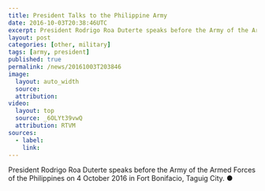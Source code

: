 ```yaml
---
title: President Talks to the Philippine Army
date: 2016-10-03T20:38:46UTC
excerpt: President Rodrigo Roa Duterte speaks before the Army of the Armed Forces of the Philippines on 4 October 2016 in Fort Bonifacio, Taguig City.
layout: post
categories: [other, military]
tags: [army, president]
published: true
permalink: /news/20161003T203846
image:
  layout: auto_width
  source: 
  attribution: 
video:
  layout: top
  source: _6OLYt39vwQ
  attribution: RTVM
sources:
  - label:
    link:
---
```


President Rodrigo Roa Duterte speaks before the Army of the Armed Forces of the Philippines on 4 October 2016 in Fort Bonifacio, Taguig City.
&#x25cf;
